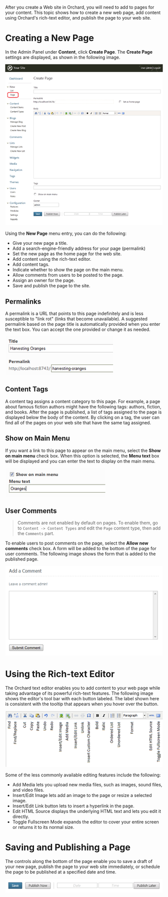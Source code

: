 
After you create a Web site in Orchard, you will need to add to pages for your content.
This topic shows how to create a new web page, add content using Orchard's rich-text editor,
and publish the page to your web site.

# Creating a New Page

In the Admin Panel under **Content**, click **Create Page**.
The **Create Page** settings are displayed, as shown in the following image.

![](../Upload/screenshots_675/create_page.png)

Using the **New Page** menu entry, you can do the following:

* Give your new page a title.
* Add a search-engine-friendly address for your page (permalink)
* Set the new page as the home page for the web site.
* Add content using the rich-text editor.
* Add content tags. 
* Indicate whether to show the page on the main menu.
* Allow comments from users to be posted to the page.
* Assign an owner for the page.
* Save and publish the page to the site.

## Permalinks

A permalink is a URL that points to this page indefinitely and is less susceptible to "link rot"
(links that become unavailable).
A suggested permalink based on the page title is automatically provided when you enter the text box.
You can accept the one provided or change it as needed.

![](../Upload/screenshots/Permalink.png)

## Content Tags

A content tag assigns a content category to this page.
For example, a page about famous fiction authors might have the following tags:
authors, fiction, and books. After the page is published, a list of tags assigned
to the page is displayed below the body of the content.
By clicking on  a tag, the user can find all of the pages on your web site that have the same tag assigned.

## Show on Main Menu

If you want a link to this page to appear on the main menu, select the **Show on main menu** check box.
When this option is selected, the **Menu text** box will be displayed and
you can enter the text to display on the main menu.

![](../Upload/screenshots/ShowOnMainMenu.png)

## User Comments

> Comments are not enabled by default on pages. To enable them, go to `Content -> Content Types`
and edit the `Page` content type, then add the `Comments` part.

To enable users to post comments on the page, select the **Allow new comments** check box.
A form will be added to the bottom of the page for user comments.
The following image shows the form that is added to the published page.

![](../Upload/screenshots/AddComment.png)

# Using the Rich-text Editor

The Orchard text editor enables you to add content to your web page while
taking advantage of its powerful rich-text features.
The following image shows the editor's tool bar with each button labeled.
The label shown here is consistent with the tooltip that appears when you hover over the button.

![](../Upload/screenshots/EditorControls.png)

Some of the less commonly available editing features include the following:

* Add Media lets you upload new media files, such as images, sound files, and video files.
* Insert/Edit Image lets add an image to the page or resize a selected image.
* Insert/Edit Link button lets to insert a hyperlink in the page.
* Edit HTML Source displays the underlying HTML text and lets you edit it directly.
* Toggle Fullscreen Mode expands the editor to cover your entire screen or returns it to its normal size.

# Saving and Publishing a Page

The controls along the bottom of the page enable you to save a draft of your new page,
publish the page to your web site immediately, or schedule the page to be published at a specified date and time.

![](../Upload/screenshots/save_publish_buttons.png)
